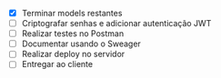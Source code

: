 - [X] Terminar models restantes
- [ ] Criptografar senhas e adicionar autenticação JWT
- [ ] Realizar testes no Postman
- [ ] Documentar usando o Sweager
- [ ] Realizar deploy no servidor
- [ ] Entregar ao cliente
